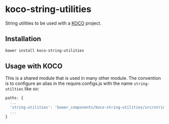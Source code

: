 # koco-string-utilities
String utilities to be used with a [KOCO](https://github.com/cbcrc/generator-koco) project.

## Installation

```bash
bower install koco-string-utilities
```

## Usage with KOCO

This is a shared module that is used in many other module. The convention is to configure an alias in the require.configs.js with the name `string-utilties` like so:

```javascript
paths: {
  ...
  'string-utilities': 'bower_components/koco-string-utilities/src/string-utilities'
  ...
}
```
